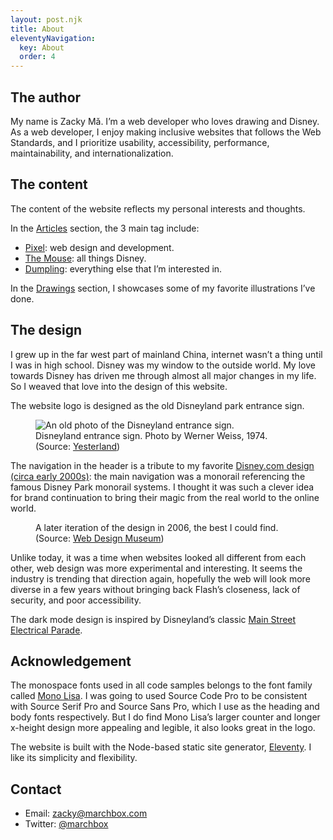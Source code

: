 ```yaml
---
layout: post.njk
title: About
eleventyNavigation:
  key: About
  order: 4
---
```


## The author

My name is Zacky Mǎ. I’m a web developer who loves drawing and Disney. As a web developer, I enjoy making inclusive websites that follows the Web Standards, and I prioritize usability, accessibility, performance, maintainability, and internationalization.


## The content

The content of the website reflects my personal interests and thoughts.

In the [Articles]({{'/articles'|url}}) section, the 3 main tag include:

- [Pixel]({{'/articles/tag/pixel'|url}}): web design and development.
- [The Mouse]({{'/articles/tag/mouse'|url}}): all things Disney.
- [Dumpling]({{'/articles/tag/dumpling'|url}}): everything else that I’m interested in.

In the [Drawings]({{'/drawings'|url}}) section, I showcases some of my favorite illustrations I’ve done.


## The design

I grew up in the far west part of mainland China, internet wasn’t a thing until I was in high school. Disney was my window to the outside world. My love towards Disney has driven me through almost all major changes in my life. So I weaved that love into the design of this website.

The website logo is designed as the old Disneyland park entrance sign.

<figure>
  <img src="{{'disneyland-sign.jpg'|url|imgUrl(page)}}" alt="An old photo of the Disneyland entrance sign.">
  <figcaption>
    Disneyland entrance sign. Photo by Werner Weiss, 1974.
    (Source: <a href="https://www.yesterland.com/disneylandsign.html">Yesterland</a>)
  </figcaption>
</figure>

The navigation in the header is a tribute to my favorite [Disney.com design (circa early 2000s)](https://www.webdesignmuseum.org/gallery/disney-2001 "Link to Web Design Museum"): the main navigation was a monorail referencing the famous Disney Park monorail systems. I thought it was such a clever idea for brand continuation to bring their magic from the real world to the online world.

<figure>
  <img src="{{'disneycom-2001.jpg'|url|imgUrl(page)}}" alt="">
  <figcaption>
    A later iteration of the design in 2006, the best I could find.
    (Source: <a href="https://www.webdesignmuseum.org/gallery/disney-2001">Web Design Museum</a>)
  </figcaption>
</figure>

Unlike today, it was a time when websites looked all different from each other, web design was more experimental and interesting. It seems the industry is trending that direction again, hopefully the web will look more diverse in a few years without bringing back Flash’s closeness, lack of security, and poor accessibility.

The dark mode design is inspired by Disneyland’s classic [Main Street Electrical Parade](https://en.wikipedia.org/wiki/Main_Street_Electrical_Parade).


## Acknowledgement

The monospace fonts used in all code samples belongs to the font family called [Mono Lisa](https://monolisa.dev). I was going to used Source Code Pro to be consistent with Source Serif Pro and Source Sans Pro, which I use as the heading and body fonts respectively. But I do find Mono Lisa’s larger counter and longer x-height design more appealing and legible, it also looks great in the logo.

The website is built with the Node-based static site generator, [Eleventy](https://11ty.dev). I like its simplicity and flexibility.


## Contact

- Email: <zacky@marchbox.com>
- Twitter: [@marchbox](https://twitter.com/marchbox)
